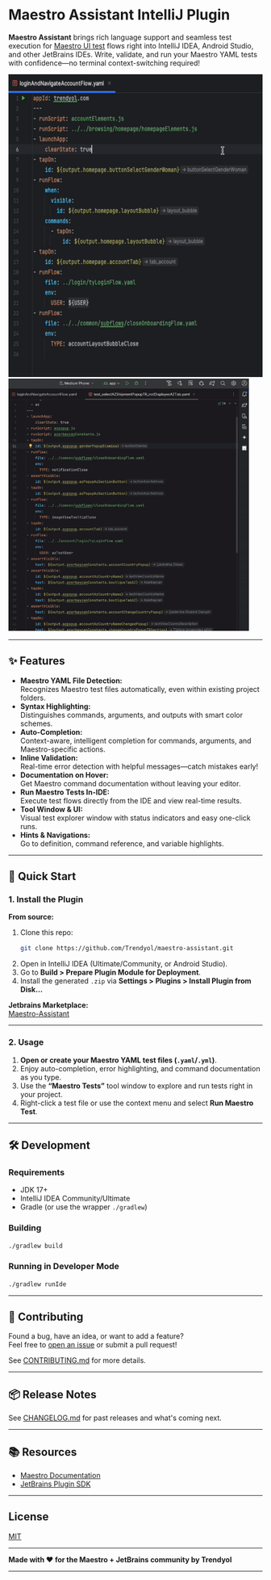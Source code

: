 <!-- Plugin description -->
# Maestro Assistant IntelliJ Plugin

**Maestro Assistant** brings rich language support and seamless test execution
for [Maestro UI test](https://maestro.mobile.dev/) flows right into IntelliJ IDEA, Android Studio, and other JetBrains
IDEs. Write, validate, and run your Maestro YAML tests with confidence—no terminal context-switching required!

<img src="https://github.com/Trendyol/maestro-assistant/blob/main/assets/Image%201354x1302.png?raw=true" height="600"/>
<img src="https://github.com/Trendyol/maestro-assistant/blob/main/assets/Maestro%20Plugin%20GIF.gif?raw=true" height="500"/>


---

## ✨ Features

- **Maestro YAML File Detection:**  
  Recognizes Maestro test files automatically, even within existing project folders.
- **Syntax Highlighting:**  
  Distinguishes commands, arguments, and outputs with smart color schemes.
- **Auto-Completion:**  
  Context-aware, intelligent completion for commands, arguments, and Maestro-specific actions.
- **Inline Validation:**  
  Real-time error detection with helpful messages—catch mistakes early!
- **Documentation on Hover:**  
  Get Maestro command documentation without leaving your editor.
- **Run Maestro Tests In-IDE:**  
  Execute test flows directly from the IDE and view real-time results.
- **Tool Window & UI:**  
  Visual test explorer window with status indicators and easy one-click runs.
- **Hints & Navigations:**  
  Go to definition, command reference, and variable highlights.

---

## 🚀 Quick Start

### 1. Install the Plugin

**From source:**

1. Clone this repo:
   ```bash
   git clone https://github.com/Trendyol/maestro-assistant.git
   ```
2. Open in IntelliJ IDEA (Ultimate/Community, or Android Studio).
3. Go to **Build > Prepare Plugin Module for Deployment**.
4. Install the generated `.zip` via **Settings > Plugins > Install Plugin from Disk…**

**Jetbrains Marketplace:**  
[Maestro-Assistant](https://plugins.jetbrains.com/plugin/27807-maestro-assistant)

---

### 2. Usage

1. **Open or create your Maestro YAML test files (`.yaml`/`.yml`)**.
2. Enjoy auto-completion, error highlighting, and command documentation as you type.
3. Use the **“Maestro Tests”** tool window to explore and run tests right in your project.
4. Right-click a test file or use the context menu and select **Run Maestro Test**.

---

## 🛠 Development

### Requirements

- JDK 17+
- IntelliJ IDEA Community/Ultimate
- Gradle (or use the wrapper `./gradlew`)

### Building

```bash
./gradlew build
```

### Running in Developer Mode

```bash
./gradlew runIde
```

---

## 🤝 Contributing

Found a bug, have an idea, or want to add a feature?  
Feel free to [open an issue](https://github.com/Trendyol/maestro-assistant/issues) or submit a pull request!

See [CONTRIBUTING.md](CONTRIBUTING.md) for more details.

---

## 📦 Release Notes

See [CHANGELOG.md](CHANGELOG.md) for past releases and what's coming next.

---

## 📚 Resources

- [Maestro Documentation](https://maestro.mobile.dev/)
- [JetBrains Plugin SDK](https://plugins.jetbrains.com/docs/intellij)

---

## License

[MIT](LICENSE)

---

**Made with ❤️ for the Maestro + JetBrains community by Trendyol**

---
<!-- Plugin description end -->